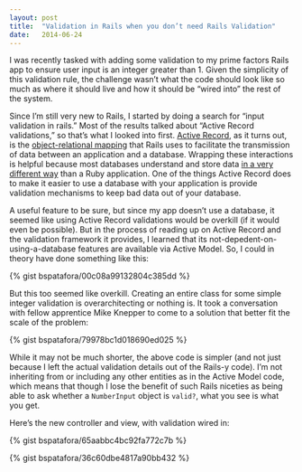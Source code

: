 ```yaml
---
layout: post
title:  "Validation in Rails when you don’t need Rails Validation"
date:   2014-06-24
---
```



I was recently tasked with adding some validation to my prime factors Rails app to 
ensure user input is an integer greater than 1. Given the simplicity of this validation 
rule, the challenge wasn’t what the code should look like so much as where it should 
live and how it should be “wired into” the rest of the system.

Since I’m still very new to Rails, I started by doing a search for “input validation in 
rails.” Most of the results talked about “Active Record validations,” so that’s what I 
looked into first. [Active Record][], as it turns out, is the [object-relational 
mapping][] that Rails uses to facilitate the transmission of data between an application 
and a database. Wrapping these interactions is helpful because most databases understand 
and store data [in a very different way][] than a Ruby application. One of the things 
Active Record does to make it easier to use a database with your application is provide 
validation mechanisms to keep bad data out of your database.

A useful feature to be sure, but since my app doesn’t use a database, it seemed like using 
Active Record validations would be overkill (if it would even be possible). But in the 
process of reading up on Active Record and the validation framework it provides, I learned 
that its not-depedent-on-using-a-database features are available via Active Model. So, I 
could in theory have done something like this:

{% gist bspatafora/00c08a99132804c385dd %}

But this too seemed like overkill. Creating an entire class for some simple integer 
validation is overarchitecting or nothing is. It took a conversation with fellow apprentice 
Mike Knepper to come to a solution that better fit the scale of the problem:

{% gist bspatafora/79978bc1d018690ed025 %}

While it may not be much shorter, the above code is simpler (and not just because I left the 
actual validation details out of the Rails-y code). I’m not inheriting from or including any 
other entities as in the Active Model code, which means that though I lose the benefit of 
such Rails niceties as being able to ask whether a `NumberInput` object is `valid?`, what you 
see is what you get.

Here’s the new controller and view, with validation wired in:

{% gist bspatafora/65aabbc4bc92fa772c7b %}

{% gist bspatafora/36c60dbe4817a90bb432 %}

[Active Record]: http://guides.rubyonrails.org/active_record_basics.html
[object-relational mapping]: http://en.wikipedia.org/wiki/Object-relational_mapping
[in a very different way]: http://bspatafora.com/blog/storing-an-object-in-a-relational-database-two-approaches/

